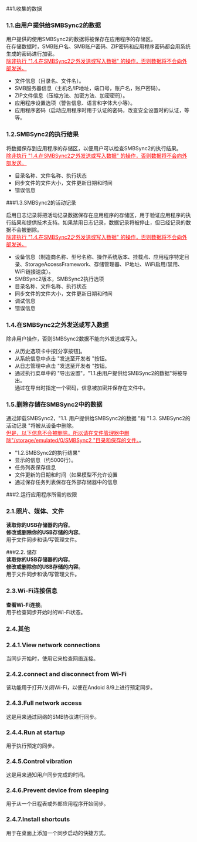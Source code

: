 ##1.收集的数据  
### 1.1.由用户提供给SMBSync2的数据  

用户提供的使用SMBSync2的数据将被保存在应用程序的存储区。  
在存储数据时，SMB账户名、SMB账户密码、ZIP密码和应用程序密码都会用系统生成的密码进行加密。  
<span style="color: red;"><u>除非执行 "1.4.在SMBSync2之外发送或写入数据" 的操作，否则数据将不会向外部发送。</u></span>  

- 文件信息（目录名、文件名）。  
- SMB服务器信息（主机名/IP地址，端口号，账户名，账户密码）。  
- ZIP文件信息（压缩方法、加密方法、加密密码）。  
- 应用程序设置选项（警告信息、语言和字体大小等）。  
- 应用程序密码（启动应用程序时用于认证的密码，改变安全设置时的认证，等等。  

### 1.2.SMBSync2的执行结果  

将数据保存到应用程序的存储区，以便用户可以检查SMBSync2的执行结果。  
<span style="color: red;"><u>除非执行 "1.4.在SMBSync2之外发送或写入数据" 的操作，否则数据将不会向外部发送。</u></span>  

- 目录名称、文件名称、执行状态  
- 同步文件的文件大小，文件更新日期和时间  
- 错误信息  

###1.3.SMBSync2的活动记录  

启用日志记录将把活动记录数据保存在应用程序的存储区，用于验证应用程序的执行结果和提供技术支持。如果禁用日志记录，数据记录将被停止，但已经记录的数据不会被删除。  
<span style="color: red;"><u>除非执行 "1.4.在SMBSync2之外发送或写入数据" 的操作，否则数据将不会向外部发送。</u></span>  

- 设备信息（制造商名称、型号名称、操作系统版本、挂载点、应用程序特定目录、StorageAccessFramework、存储管理器、IP地址、WiFi启用/禁用、WiFi链接速度）。  
- SMBSync2版本，SMBSync2执行选项  
- 目录名称、文件名称、执行状态  
- 同步文件的文件大小，文件更新日期和时间  
- 调试信息  
- 错误信息  

### 1.4.在SMBSync2之外发送或写入数据  

除非用户操作，否则SMBSync2数据不能向外发送或写入。  

- 从历史选项卡中按[分享按钮]。  
- 从系统信息中点击 "发送至开发者 "按钮。  
- 从日志管理中点击 "发送至开发者 "按钮。  
- 通过执行菜单中的 "导出设置"，"1.1.由用户提供给SMBSync2的数据"将被导出。  
通过在导出时指定一个密码，信息被加密并保存在文件中。  

### 1.5.删除存储在SMBSync2中的数据  

通过卸载SMBSync2，"1.1. 用户提供给SMBSync2的数据 "和 "1.3. SMBSync2的活动记录 "将被从设备中删除。  
<span style="color: red;"><u>但是，以下信息不会被删除，所以请在文件管理器中删除"/storage/emulated/0/SMBSync2 "目录和保存的文件。</u></span>。  

- "1.2.SMBSync2的执行结果"  
- 显示的信息（约5000行）。  
- 任务列表保存信息  
- 文件更新的日期和时间（如果模型不允许设置  
- 通过保存任务列表保存在外部存储器中的信息  

###2.运行应用程序所需的权限  

### 2.1.照片、媒体、文件  
**读取你的USB存储器的内容**。  
**修改或删除你的USB存储的内容**。  
用于文件同步和读/写管理文件。  

###2.2. 储存  
**读取你的USB存储器的内容**。  
**修改或删除你的USB存储的内容**。  
用于文件同步和读/写管理文件。  

### 2.3.Wi-Fi连接信息  
**查看Wi-Fi连接**。  
用于检查同步开始时的Wi-Fi状态。  

### 2.4.其他  
### 2.4.1.View network connections  
当同步开始时，使用它来检查网络连接。  
### 2.4.2.connect and disconnect from Wi-Fi  
该功能用于打开/关闭Wi-Fi，以便在Andoid 8/9上进行预定同步。  
### 2.4.3.Full network access  
这是用来通过网络的SMB协议进行同步。  
### 2.4.4.Run at startup  
用于执行预定的同步。  
### 2.4.5.Control vibration  
这是用来通知用户同步完成的时间。  
### 2.4.6.Prevent device from sleeping  
用于从一个日程表或外部应用程序开始同步。  
### 2.4.7.Install shortcuts  
用于在桌面上添加一个同步启动的快捷方式。  
